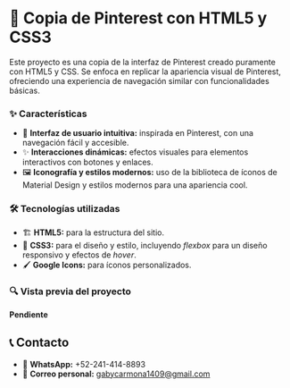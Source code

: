 # 🌟 Copia de Pinterest con HTML5 y CSS3

Este proyecto es una copia de la interfaz de Pinterest creado puramente con HTML5 y CSS. Se enfoca en replicar la apariencia visual de Pinterest, ofreciendo una experiencia de navegación similar con funcionalidades básicas.

### ✨ Características
- 🎨 **Interfaz de usuario intuitiva:** inspirada en Pinterest, con una navegación fácil y accesible.
- ✨ **Interacciones dinámicas:** efectos visuales para elementos interactivos con botones y enlaces.
- 🖼️ **Iconografía y estilos modernos:** uso de la biblioteca de íconos de Material Design y estilos modernos para una apariencia cool.

### 🛠️ Tecnologías utilizadas
- 🏗️ **HTML5:** para la estructura del sitio.
- 🎨 **CSS3:** para el diseño y estilo, incluyendo _flexbox_ para un diseño responsivo y efectos de _hover_.
- 🖌️ **Google Icons:** para íconos personalizados.

### 🔍 Vista previa del proyecto
**Pendiente**

## 📞 Contacto
- 📱 **WhatsApp:** +52-241-414-8893
- 📧 **Correo personal:** gabycarmona1409@gmail.com
